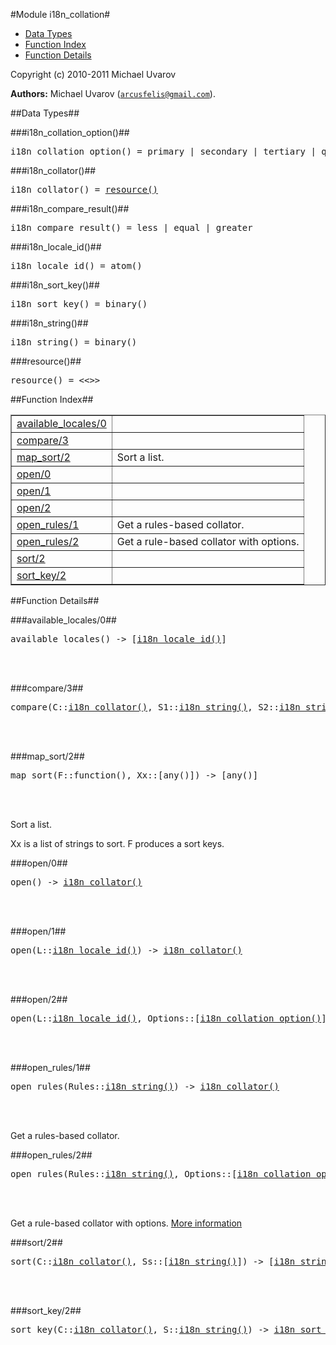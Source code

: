 

#Module i18n_collation#
* [Data Types](#types)
* [Function Index](#index)
* [Function Details](#functions)






Copyright (c) 2010-2011 Michael Uvarov

__Authors:__ Michael Uvarov ([`arcusfelis@gmail.com`](mailto:arcusfelis@gmail.com)).
<a name="types"></a>

##Data Types##




###<a name="type-i18n_collation_option">i18n_collation_option()</a>##



<pre>i18n_collation_option() = primary | secondary | tertiary | quantiary | identical | shifted | non_ignorable | lower_first | upper_first | numeric | french_accents | hiragana | normalization</pre>



###<a name="type-i18n_collator">i18n_collator()</a>##



<pre>i18n_collator() = <a href="#type-resource">resource()</a></pre>



###<a name="type-i18n_compare_result">i18n_compare_result()</a>##



<pre>i18n_compare_result() = less | equal | greater</pre>



###<a name="type-i18n_locale_id">i18n_locale_id()</a>##



<pre>i18n_locale_id() = atom()</pre>



###<a name="type-i18n_sort_key">i18n_sort_key()</a>##



<pre>i18n_sort_key() = binary()</pre>



###<a name="type-i18n_string">i18n_string()</a>##



<pre>i18n_string() = binary()</pre>



###<a name="type-resource">resource()</a>##



<pre>resource() = &lt;&lt;&gt;&gt;</pre>
<a name="index"></a>

##Function Index##


<table width="100%" border="1" cellspacing="0" cellpadding="2" summary="function index"><tr><td valign="top"><a href="#available_locales-0">available_locales/0</a></td><td></td></tr><tr><td valign="top"><a href="#compare-3">compare/3</a></td><td></td></tr><tr><td valign="top"><a href="#map_sort-2">map_sort/2</a></td><td>Sort a list.</td></tr><tr><td valign="top"><a href="#open-0">open/0</a></td><td></td></tr><tr><td valign="top"><a href="#open-1">open/1</a></td><td></td></tr><tr><td valign="top"><a href="#open-2">open/2</a></td><td></td></tr><tr><td valign="top"><a href="#open_rules-1">open_rules/1</a></td><td>Get a rules-based collator.</td></tr><tr><td valign="top"><a href="#open_rules-2">open_rules/2</a></td><td>Get a rule-based collator with options.</td></tr><tr><td valign="top"><a href="#sort-2">sort/2</a></td><td></td></tr><tr><td valign="top"><a href="#sort_key-2">sort_key/2</a></td><td></td></tr></table>


<a name="functions"></a>

##Function Details##

<a name="available_locales-0"></a>

###available_locales/0##




<pre>available_locales() -> [<a href="#type-i18n_locale_id">i18n_locale_id()</a>]</pre>
<br></br>


<a name="compare-3"></a>

###compare/3##




<pre>compare(C::<a href="#type-i18n_collator">i18n_collator()</a>, S1::<a href="#type-i18n_string">i18n_string()</a>, S2::<a href="#type-i18n_string">i18n_string()</a>) -> <a href="#type-i18n_compare_result">i18n_compare_result()</a></pre>
<br></br>


<a name="map_sort-2"></a>

###map_sort/2##




<pre>map_sort(F::function(), Xx::[any()]) -&gt; [any()]</pre>
<br></br>






Sort a list.

Xx is a list of strings to sort.
F produces a sort keys.<a name="open-0"></a>

###open/0##




<pre>open() -> <a href="#type-i18n_collator">i18n_collator()</a></pre>
<br></br>


<a name="open-1"></a>

###open/1##




<pre>open(L::<a href="#type-i18n_locale_id">i18n_locale_id()</a>) -> <a href="#type-i18n_collator">i18n_collator()</a></pre>
<br></br>


<a name="open-2"></a>

###open/2##




<pre>open(L::<a href="#type-i18n_locale_id">i18n_locale_id()</a>, Options::[<a href="#type-i18n_collation_option">i18n_collation_option()</a>]) -> <a href="#type-i18n_collator">i18n_collator()</a></pre>
<br></br>


<a name="open_rules-1"></a>

###open_rules/1##




<pre>open_rules(Rules::<a href="#type-i18n_string">i18n_string()</a>) -> <a href="#type-i18n_collator">i18n_collator()</a></pre>
<br></br>




Get a rules-based collator.<a name="open_rules-2"></a>

###open_rules/2##




<pre>open_rules(Rules::<a href="#type-i18n_string">i18n_string()</a>, Options::[<a href="#type-i18n_collation_option">i18n_collation_option()</a>]) -> <a href="#type-i18n_collator">i18n_collator()</a></pre>
<br></br>




Get a rule-based collator with options.
[More information](http://userguide.icu-project.org/collation/customization)<a name="sort-2"></a>

###sort/2##




<pre>sort(C::<a href="#type-i18n_collator">i18n_collator()</a>, Ss::[<a href="#type-i18n_string">i18n_string()</a>]) -> [<a href="#type-i18n_string">i18n_string()</a>]</pre>
<br></br>


<a name="sort_key-2"></a>

###sort_key/2##




<pre>sort_key(C::<a href="#type-i18n_collator">i18n_collator()</a>, S::<a href="#type-i18n_string">i18n_string()</a>) -> <a href="#type-i18n_sort_key">i18n_sort_key()</a></pre>
<br></br>


